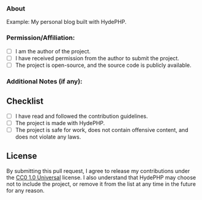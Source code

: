 <!-- Please fill in the following information -->

### About

<!-- Provide a brief description of the project -->

Example: My personal blog built with HydePHP.

### Permission/Affiliation:
<!-- Confirm that you have permission to submit this project to the Awesome HydePHP list -->

- [ ] I am the author of the project.
- [ ] I have received permission from the author to submit the project.
- [ ] The project is open-source, and the source code is publicly available.

<!-- If you selected option 2 or 3, please provide a link to the author's permission statement or the source code below -->

### Additional Notes (if any):
<!-- Include any additional information you'd like to share about your project -->

## Checklist

- [ ] I have read and followed the contribution guidelines.
- [ ] The project is made with HydePHP.
- [ ] The project is safe for work, does not contain offensive content, and does not violate any laws.

## License

By submitting this pull request, I agree to release my contributions under the [CC0 1.0 Universal](https://creativecommons.org/publicdomain/zero/1.0/) license.
I also understand that HydePHP may choose not to include the project, or remove it from the list at any time in the future for any reason.
